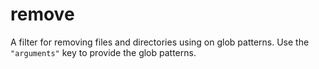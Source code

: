 # remove

A filter for removing files and directories using on glob patterns. Use the
`"arguments"` key to provide the glob patterns.
